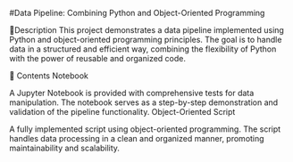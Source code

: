 
#Data Pipeline: Combining Python and Object-Oriented Programming

📘Description
This project demonstrates a data pipeline implemented using Python and object-oriented programming principles. The goal is to handle data in a structured and efficient way, combining the flexibility of Python with the power of reusable and organized code.

📂 Contents
Notebook

A Jupyter Notebook is provided with comprehensive tests for data manipulation.
The notebook serves as a step-by-step demonstration and validation of the pipeline functionality.
Object-Oriented Script

A fully implemented script using object-oriented programming.
The script handles data processing in a clean and organized manner, promoting maintainability and scalability.
